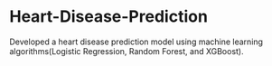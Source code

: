 # Heart-Disease-Prediction
Developed a heart disease prediction model using machine learning algorithms(Logistic Regression, Random Forest, and XGBoost).
